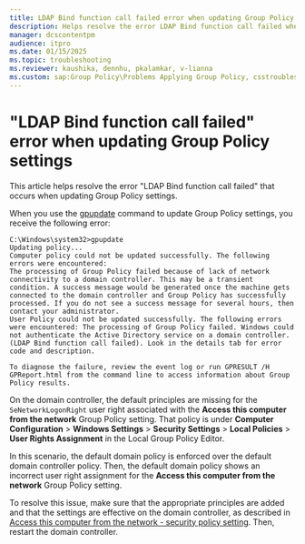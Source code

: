 ```yaml
---
title: LDAP Bind function call failed error when updating Group Policy settings
description: Helps resolve the error LDAP Bind function call failed when updating Group Policy settings.
manager: dcscontentpm
audience: itpro
ms.date: 01/15/2025
ms.topic: troubleshooting
ms.reviewer: kaushika, dennhu, pkalamkar, v-lianna
ms.custom: sap:Group Policy\Problems Applying Group Policy, csstroubleshoot, ikb2lmc
---
```

# "LDAP Bind function call failed" error when updating Group Policy settings

This article helps resolve the error "LDAP Bind function call failed" that occurs when updating Group Policy settings.

When you use the [gpupdate](/windows-server/administration/windows-commands/gpupdate) command to update Group Policy settings, you receive the following error:

```output
C:\Windows\system32>gpupdate
Updating policy...
Computer policy could not be updated successfully. The following errors were encountered:
The processing of Group Policy failed because of lack of network connectivity to a domain controller. This may be a transient condition. A success message would be generated once the machine gets connected to the domain controller and Group Policy has successfully processed. If you do not see a success message for several hours, then contact your administrator.
User Policy could not be updated successfully. The following errors were encountered: The processing of Group Policy failed. Windows could not authenticate the Active Directory service on a domain controller. (LDAP Bind function call failed). Look in the details tab for error code and description.

To diagnose the failure, review the event log or run GPRESULT /H GPReport.html from the command line to access information about Group Policy results.
```

On the domain controller, the default principles are missing for the `SeNetworkLogonRight` user right associated with the **Access this computer from the network** Group Policy setting. That policy is under **Computer Configuration** > **Windows Settings** > **Security Settings** > **Local Policies** > **User Rights Assignment** in the Local Group Policy Editor. 

In this scenario, the default domain policy is enforced over the default domain controller policy. Then, the default domain policy shows an incorrect user right assignment for the **Access this computer from the network** Group Policy setting.

To resolve this issue, make sure that the appropriate principles are added and that the settings are effective on the domain controller, as described in [Access this computer from the network - security policy setting](/windows/security/threat-protection/security-policy-settings/access-this-computer-from-the-network). Then, restart the domain controller.
